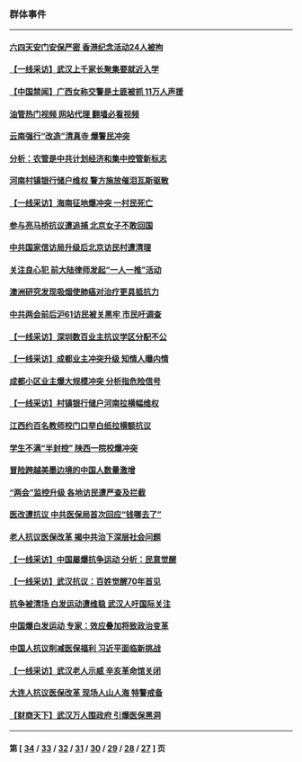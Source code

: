 ### 群体事件
---
#### [六四天安门安保严密 香港纪念活动24人被拘](../../pages/ncid279/n14009800.md?06101645) 
#### [【一线采访】武汉上千家长聚集要就近入学](../../pages/ncid279/n14009497.md?06101645) 
#### [【中国禁闻】广西女称交警是土匪被抓 11万人声援](../../pages/ncid279/n14006869.md?06101645) 
#### [油管热门视频 网站代理 翻墙必看视频](http://138.2.39.72:81/youtube.html?epic-marker?06101645)
#### [云南强行“改造”清真寺 爆警民冲突](../../pages/ncid279/n14005561.md?06101645) 
#### [分析：农管是中共计划经济和集中控管新标志](../../pages/ncid279/n14000665.md?06101645) 
#### [河南村镇银行储户维权 警方施放催泪瓦斯驱散](../../pages/ncid279/n13998750.md?06101645) 
#### [【一线采访】海南征地爆冲突 一村民死亡](../../pages/ncid279/n13989137.md?06101645) 
#### [参与亮马桥抗议遭追捕 北京女子不敢回国](../../pages/ncid279/n13985420.md?06101645) 
#### [中共国家信访局升级后北京访民村遭清理](../../pages/ncid279/n13984826.md?06101645) 
#### [关注良心犯 前大陆律师发起“一人一推”活动](../../pages/ncid279/n13980524.md?06101645) 
#### [澳洲研究发现吸烟使肺癌对治疗更具抵抗力](../../pages/ncid279/n13977762.md?06101645) 
#### [中共两会前后沪61访民被关黑牢 市民吁调查](../../pages/ncid279/n13976054.md?06101645) 
#### [【一线采访】深圳数百业主抗议学区分配不公](../../pages/ncid279/n13976680.md?06101645) 
#### [【一线采访】成都业主冲突升级 知情人曝内情](../../pages/ncid279/n13965289.md?06101645) 
#### [成都小区业主爆大规模冲突 分析指危险信号](../../pages/ncid279/n13964520.md?06101645) 
#### [【一线采访】村镇银行储户河南拉横幅维权](../../pages/ncid279/n13964555.md?06101645) 
#### [江西约百名教师校门口举白纸拉横额抗议](../../pages/ncid279/n13958579.md?06101645) 
#### [学生不满“半封控” 陕西一院校爆冲突](../../pages/ncid279/n13946647.md?06101645) 
#### [冒险跨越美墨边境的中国人数量激增](../../pages/ncid279/n13946742.md?06101645) 
#### [“两会”监控升级 各地访民遭严查及拦截](../../pages/ncid279/n13942702.md?06101645) 
#### [医改遭抗议 中共医保局首次回应“钱哪去了”](../../pages/ncid279/n13938290.md?06101645) 
#### [老人抗议医保改革 揭中共治下深层社会问题](../../pages/ncid279/n13934963.md?06101645) 
#### [【一线采访】中国屡爆抗争运动 分析：民意觉醒](../../pages/ncid279/n13934024.md?06101645) 
#### [【一线采访】武汉抗议：百姓觉醒70年首见](../../pages/ncid279/n13931265.md?06101645) 
#### [抗争被清场 白发运动遭维稳 武汉人吁国际关注](../../pages/ncid279/n13931147.md?06101645) 
#### [中国爆白发运动 专家：效应叠加将致政治变革](../../pages/ncid279/n13931004.md?06101645) 
#### [中国人抗议削减医保福利 习近平面临新挑战](../../pages/ncid279/n13930530.md?06101645) 
#### [【一线采访】武汉老人示威 辛亥革命馆关闭](../../pages/ncid279/n13930368.md?06101645) 
#### [大连人抗议医保改革 现场人山人海 特警戒备](../../pages/ncid279/n13930248.md?06101645) 
#### [【财商天下】武汉万人围政府 引爆医保黑洞](../../pages/ncid279/n13927281.md?06101645) 

---
#### 第 [ [34](./34.md?06101645) / [33](./33.md?06101645) / [32](./32.md?06101645) / [31](./31.md?06101645) / [30](./30.md?06101645) / [29](./29.md?06101645) / [28](./28.md?06101645) / [27](./27.md?06101645) ] 页
